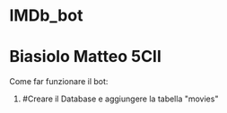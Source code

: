 # IMDb_bot
# Biasiolo Matteo 5CII

Come far funzionare il bot:
1. #Creare il Database e aggiungere la tabella "movies" 
